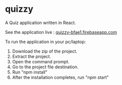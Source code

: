 # quizzy
A Quiz application written in React.

See the application live : [quizzy-bfae1.firebaseapp.com](quizzy-bfae1.firebaseapp.com)

To run the application in your pc/laptop:
   1. Download the zip of the project.
   2. Extract the project.
   3. Open the command prompt.
   4. Go to the project file destination.
   5. Run "npm install"
   6. After the installation completes, run "npm start"
